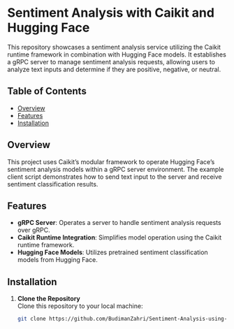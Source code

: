 # Sentiment Analysis with Caikit and Hugging Face

This repository showcases a sentiment analysis service utilizing the Caikit runtime framework in combination with Hugging Face models. It establishes a gRPC server to manage sentiment analysis requests, allowing users to analyze text inputs and determine if they are positive, negative, or neutral.

## Table of Contents
- [Overview](#overview)
- [Features](#features)
- [Installation](#installation)

## Overview

This project uses Caikit’s modular framework to operate Hugging Face’s sentiment analysis models within a gRPC server environment. The example client script demonstrates how to send text input to the server and receive sentiment classification results.

## Features

- **gRPC Server**: Operates a server to handle sentiment analysis requests over gRPC.
- **Caikit Runtime Integration**: Simplifies model operation using the Caikit runtime framework.
- **Hugging Face Models**: Utilizes pretrained sentiment classification models from Hugging Face.

## Installation

1. **Clone the Repository**  
   Clone this repository to your local machine:
   ```bash
   git clone https://github.com/BudimanZahri/Sentiment-Analysis-using-Caikit-and-Hugging-Face.git
